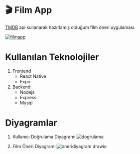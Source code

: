# 🎬 Film App
[TMDB](https://www.themoviedb.org/) api kullanarak hazırlamış olduğum film öneri uygulaması.

[![filmapp](https://img.youtube.com/vi/UHRMkFRIgOc/0.jpg)](https://www.youtube.com/watch?v=UHRMkFRIgOc&t=00m41s)

# Kullanılan Teknolojiler
1. Frontend
   - React Native
   - Expo
2. Backend
   - Nodejs
   - Express
   - Mysql

# Diyagramlar
1. Kullanıcı Doğrulama Diyagramı
  ![dogrulama](https://github.com/user-attachments/assets/5ea4775c-9910-410b-ba6f-f22ee2441853)

2. Film Öneri Diyagramı
  ![oneridiyagram drawio](https://github.com/user-attachments/assets/68cdc88f-bcce-45e9-aebc-962e2169c90c)
